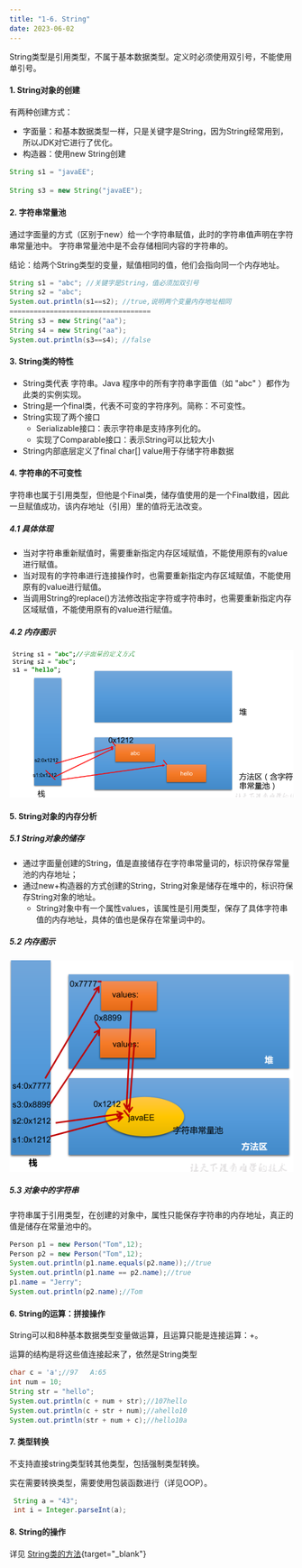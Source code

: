```yaml
---
title: "1-6. String"
date: 2023-06-02
---
```

String类型是引用类型，不属于基本数据类型。定义时必须使用双引号，不能使用单引号。

#### 1. String对象的创建
有两种创建方式：
- 字面量：和基本数据类型一样，只是关键字是String，因为String经常用到，所以JDK对它进行了优化。
- 构造器：使用new String创建
```java
String s1 = "javaEE";

String s3 = new String("javaEE");
```

#### 2. 字符串常量池
通过字面量的方式（区别于new）给一个字符串赋值，此时的字符串值声明在字符串常量池中。
字符串常量池中是不会存储相同内容的字符串的。

结论：给两个String类型的变量，赋值相同的值，他们会指向同一个内存地址。
```java
String s1 = "abc"; //关键字是String，值必须加双引号
String s2 = "abc";
System.out.println(s1==s2); //true,说明两个变量内存地址相同
===================================
String s3 = new String("aa");
String s4 = new String("aa");
System.out.println(s3==s4); //false
```

#### 3. String类的特性
- String类代表 字符串。Java 程序中的所有字符串字面值（如 "abc" ）都作为此类的实例实现。
- String是一个final类，代表不可变的字符序列。简称：不可变性。
- String实现了两个接口
    - Serializable接口：表示字符串是支持序列化的。
    - 实现了Comparable接口：表示String可以比较大小
- String内部底层定义了final char[] value用于存储字符串数据

#### 4. 字符串的不可变性
字符串也属于引用类型，但他是个Final类，储存值使用的是一个Final数组，因此一旦赋值成功，该内存地址（引用）里的值将无法改变。

##### 4.1 具体体现
- 当对字符串重新赋值时，需要重新指定内存区域赋值，不能使用原有的value进行赋值。
- 当对现有的字符串进行连接操作时，也需要重新指定内存区域赋值，不能使用原有的value进行赋值。
- 当调用String的replace()方法修改指定字符或字符串时，也需要重新指定内存区域赋值，不能使用原有的value进行赋值。

##### 4.2 内存图示
![1-6-1](/img/java/javase/1-6-1.jpg)

#### 5. String对象的内存分析
##### 5.1 String对象的储存
- 通过字面量创建的String，值是直接储存在字符串常量词的，标识符保存常量池的内存地址；
- 通过new+构造器的方式创建的String，String对象是储存在堆中的，标识符保存String对象的地址。
    - String对象中有一个属性values，该属性是引用类型，保存了具体字符串值的内存地址，具体的值也是保存在常量词中的。

##### 5.2 内存图示
![1-6-2](/img/java/javase/1-6-2.jpg)

##### 5.3 对象中的字符串
字符串属于引用类型，在创建的对象中，属性只能保存字符串的内存地址，真正的值是储存在常量池中的。
```java
Person p1 = new Person("Tom",12);
Person p2 = new Person("Tom",12);
System.out.println(p1.name.equals(p2.name));//true
System.out.println(p1.name == p2.name);//true
p1.name = "Jerry";
System.out.println(p2.name);//Tom
```

#### 6. String的运算：拼接操作
String可以和8种基本数据类型变量做运算，且运算只能是连接运算：+。

运算的结构是将这些值连接起来了，依然是String类型
```java
char c = 'a';//97   A:65
int num = 10;
String str = "hello";
System.out.println(c + num + str);//107hello
System.out.println(c + str + num);//ahello10
System.out.println(str + num + c);//hello10a
```

#### 7. 类型转换
不支持直接string类型转其他类型，包括强制类型转换。

实在需要转换类型，需要使用包装函数进行（详见OOP）。
```java
 String a = "43"; 
 int i = Integer.parseInt(a);
```

#### 8. String的操作
详见 [String类的方法](/java/func/1.JDK常用类/1-1.String.md){target="_blank"}

